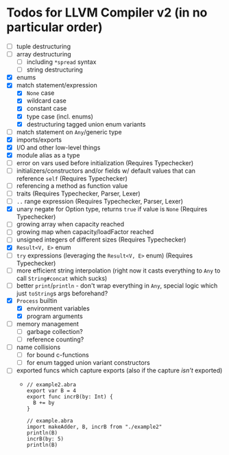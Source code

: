 # Todos for LLVM Compiler v2 (in no particular order)

- [ ] tuple destructuring
- [ ] array destructuring
  - [ ] including `*spread` syntax
  - [ ] string destructuring
- [x] enums
- [x] match statement/expression
  - [x] `None` case
  - [x] wildcard case
  - [x] constant case
  - [x] type case (incl. enums)
  - [x] destructuring tagged union enum variants
- [ ] match statement on `Any`/generic type
- [x] imports/exports
- [x] I/O and other low-level things
- [x] module alias as a type
- [ ] error on vars used before initialization (Requires Typechecker)
- [ ] initializers/constructors and/or fields w/ default values that can reference `self` (Requires Typechecker)
- [ ] referencing a method as function value
- [ ] traits (Requires Typechecker, Parser, Lexer)
- [ ] `..` range expression (Requires Typechecker, Parser, Lexer)
- [x] unary negate for Option type, returns `true` if value is `None` (Requires Typechecker)
- [ ] growing array when capacity reached
- [ ] growing map when capacity/loadFactor reached
- [ ] unsigned integers of different sizes (Requires Typechecker)
- [x] `Result<V, E>` enum
- [ ] `try` expressions (leveraging the `Result<V, E>` enum) (Requires Typechecker)
- [ ] more efficient string interpolation (right now it casts everything to `Any` to call `String#concat` which sucks)
- [ ] better `print`/`println` - don't wrap everything in `Any`, special logic which just `toString`s args beforehand?
- [x] `Process` builtin
  - [x] environment variables
  - [x] program arguments
- [ ] memory management
  - [ ] garbage collection?
  - [ ] reference counting?
- [ ] name collisions
  - [ ] for bound c-functions
  - [ ] for enum tagged union variant constructors
- [ ] exported funcs which capture exports (also if the capture _isn't_ exported)
  - ```
    // example2.abra
    export var B = 4
    export func incrB(by: Int) {
      B += by
    }
    
    // example.abra
    import makeAdder, B, incrB from "./example2"
    println(B)
    incrB(by: 5)
    println(B)
  ```
